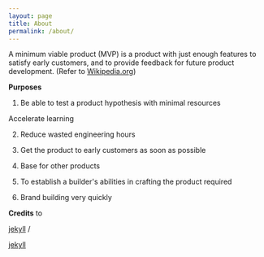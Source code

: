 ```yaml
---
layout: page
title: About
permalink: /about/
---
```

A minimum viable product (MVP) is a product with just enough features to satisfy early customers, and to provide feedback for future product development. (Refer to [Wikipedia.org](https://en.wikipedia.org/wiki/Minimum_viable_product))

**Purposes**

1. Be able to test a product hypothesis with minimal resources

Accelerate learning

2. Reduce wasted engineering hours

3. Get the product to early customers as soon as possible

4. Base for other products

5. To establish a builder's abilities in crafting the product required

6. Brand building very quickly 

**Credits** to

[jekyll][jekyll-organization] /

[jekyll](https://github.com/jekyll/jekyll)

[jekyll-organization]: https://github.com/jekyll
<!--stackedit_data:
eyJoaXN0b3J5IjpbOTI4MTM5MjM1XX0=
-->
